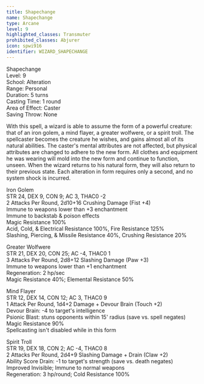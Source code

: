 ```yaml
---
title: Shapechange
name: Shapechange
type: Arcane
level: 9
highlighted_classes: Transmuter
prohibited_classes: Abjurer
icon: spwi916
identifier: WIZARD_SHAPECHANGE
---
```

Shapechange  
Level: 9  
School: Alteration  
Range: Personal  
Duration: 5 turns  
Casting Time: 1 round  
Area of Effect: Caster  
Saving Throw: None  
  
With this spell, a wizard is able to assume the form of a powerful creature: that of an iron golem, a mind flayer, a greater wolfwere, or a spirit troll. The spellcaster becomes the creature he wishes, and gains almost all of its natural abilities. The caster's mental attributes are not affected, but physical attributes are changed to adhere to the new form. All clothes and equipment he was wearing will mold into the new form and continue to function, unseen. When the wizard returns to his natural form, they will also return to their previous state. Each alteration in form requires only a second, and no system shock is incurred.  
  
Iron Golem  
STR 24, DEX 9, CON 9;  AC 3, THAC0 -2  
2 Attacks Per Round, 2d10+16 Crushing Damage (Fist +4)  
Immune to weapons lower than +3 enchantment  
Immune to backstab &amp; poison effects  
Magic Resistance 100%  
Acid, Cold, &amp; Electrical Resistance 100%, Fire Resistance 125%  
Slashing, Piercing, &amp; Missile Resistance 40%, Crushing Resistance 20%  
  
  
Greater Wolfwere  
STR 21, DEX 20, CON 25;  AC -4, THAC0 1  
3 Attacks Per Round, 2d8+12 Slashing Damage (Paw +3)  
Immune to weapons lower than +1 enchantment  
Regeneration: 2 hp/sec  
Magic Resistance 40%; Elemental Resistance 50%  
  
  
Mind Flayer  
STR 12, DEX 14, CON 12; AC 3, THAC0 9  
1 Attack Per Round, 1d4+2 Damage + Devour Brain (Touch +2)  
Devour Brain: -4 to target's intelligence  
Psionic Blast: stuns opponents within 15' radius (save vs. spell negates)  
Magic Resistance 90%  
Spellcasting isn't disabled while in this form  
  
  
Spirit Troll  
STR 19, DEX 18, CON 2;  AC -4, THAC0 8  
2 Attacks Per Round, 2d4+9 Slashing Damage + Drain (Claw +2)  
Ability Score Drain: -1 to target's strength (save vs. death negates)  
Improved Invisible;  Immune to normal weapons  
Regeneration: 3 hp/round; Cold Resistance 100%  

